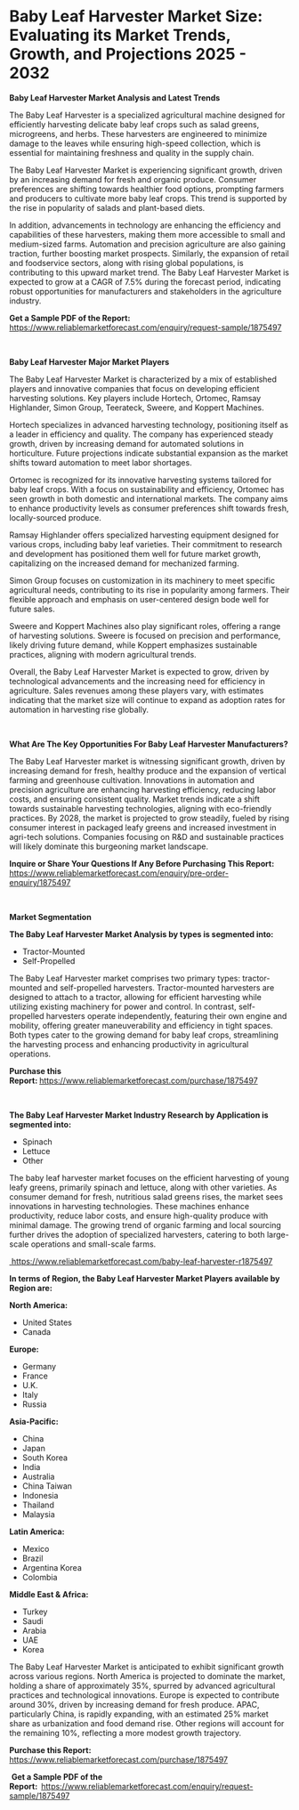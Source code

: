 <p><h1>Baby Leaf Harvester Market Size: Evaluating its Market Trends, Growth, and Projections 2025 - 2032</h1></p><p><strong>Baby Leaf Harvester Market Analysis and Latest Trends</strong></p>
<p><p>The Baby Leaf Harvester is a specialized agricultural machine designed for efficiently harvesting delicate baby leaf crops such as salad greens, microgreens, and herbs. These harvesters are engineered to minimize damage to the leaves while ensuring high-speed collection, which is essential for maintaining freshness and quality in the supply chain. </p><p>The Baby Leaf Harvester Market is experiencing significant growth, driven by an increasing demand for fresh and organic produce. Consumer preferences are shifting towards healthier food options, prompting farmers and producers to cultivate more baby leaf crops. This trend is supported by the rise in popularity of salads and plant-based diets. </p><p>In addition, advancements in technology are enhancing the efficiency and capabilities of these harvesters, making them more accessible to small and medium-sized farms. Automation and precision agriculture are also gaining traction, further boosting market prospects. Similarly, the expansion of retail and foodservice sectors, along with rising global populations, is contributing to this upward market trend. The Baby Leaf Harvester Market is expected to grow at a CAGR of 7.5% during the forecast period, indicating robust opportunities for manufacturers and stakeholders in the agriculture industry.</p></p>
<p><strong>Get a Sample PDF of the Report:&nbsp;</strong> <a href="https://www.reliablemarketforecast.com/enquiry/request-sample/1875497?utm_campaign=2307&utm_medium=2&utm_source=Github&utm_content=ia&utm_term=16042025&utm_id=baby-leaf-harvester">https://www.reliablemarketforecast.com/enquiry/request-sample/1875497</a></p>
<p>&nbsp;</p>
<p><strong>Baby Leaf Harvester Major Market Players</strong></p>
<p><p>The Baby Leaf Harvester Market is characterized by a mix of established players and innovative companies that focus on developing efficient harvesting solutions. Key players include Hortech, Ortomec, Ramsay Highlander, Simon Group, Teerateck, Sweere, and Koppert Machines. </p><p>Hortech specializes in advanced harvesting technology, positioning itself as a leader in efficiency and quality. The company has experienced steady growth, driven by increasing demand for automated solutions in horticulture. Future projections indicate substantial expansion as the market shifts toward automation to meet labor shortages.</p><p>Ortomec is recognized for its innovative harvesting systems tailored for baby leaf crops. With a focus on sustainability and efficiency, Ortomec has seen growth in both domestic and international markets. The company aims to enhance productivity levels as consumer preferences shift towards fresh, locally-sourced produce.</p><p>Ramsay Highlander offers specialized harvesting equipment designed for various crops, including baby leaf varieties. Their commitment to research and development has positioned them well for future market growth, capitalizing on the increased demand for mechanized farming.</p><p>Simon Group focuses on customization in its machinery to meet specific agricultural needs, contributing to its rise in popularity among farmers. Their flexible approach and emphasis on user-centered design bode well for future sales.</p><p>Sweere and Koppert Machines also play significant roles, offering a range of harvesting solutions. Sweere is focused on precision and performance, likely driving future demand, while Koppert emphasizes sustainable practices, aligning with modern agricultural trends.</p><p>Overall, the Baby Leaf Harvester Market is expected to grow, driven by technological advancements and the increasing need for efficiency in agriculture. Sales revenues among these players vary, with estimates indicating that the market size will continue to expand as adoption rates for automation in harvesting rise globally.</p></p>
<p>&nbsp;</p>
<p><strong>What Are The Key Opportunities For Baby Leaf Harvester Manufacturers?</strong></p>
<p><p>The Baby Leaf Harvester market is witnessing significant growth, driven by increasing demand for fresh, healthy produce and the expansion of vertical farming and greenhouse cultivation. Innovations in automation and precision agriculture are enhancing harvesting efficiency, reducing labor costs, and ensuring consistent quality. Market trends indicate a shift towards sustainable harvesting technologies, aligning with eco-friendly practices. By 2028, the market is projected to grow steadily, fueled by rising consumer interest in packaged leafy greens and increased investment in agri-tech solutions. Companies focusing on R&D and sustainable practices will likely dominate this burgeoning market landscape.</p></p>
<p><strong>Inquire or Share Your Questions If Any Before Purchasing This Report:</strong> <a href="https://www.reliablemarketforecast.com/enquiry/pre-order-enquiry/1875497?utm_campaign=2307&utm_medium=2&utm_source=Github&utm_content=ia&utm_term=16042025&utm_id=baby-leaf-harvester">https://www.reliablemarketforecast.com/enquiry/pre-order-enquiry/1875497</a></p>
<p>&nbsp;</p>
<p><strong>Market Segmentation</strong></p>
<p><strong>The Baby Leaf Harvester Market Analysis by types is segmented into:</strong></p>
<p><ul><li>Tractor-Mounted</li><li>Self-Propelled</li></ul></p>
<p><p>The Baby Leaf Harvester market comprises two primary types: tractor-mounted and self-propelled harvesters. Tractor-mounted harvesters are designed to attach to a tractor, allowing for efficient harvesting while utilizing existing machinery for power and control. In contrast, self-propelled harvesters operate independently, featuring their own engine and mobility, offering greater maneuverability and efficiency in tight spaces. Both types cater to the growing demand for baby leaf crops, streamlining the harvesting process and enhancing productivity in agricultural operations.</p></p>
<p><strong>Purchase this Report:&nbsp;</strong><a href="https://www.reliablemarketforecast.com/purchase/1875497?utm_campaign=2307&utm_medium=2&utm_source=Github&utm_content=ia&utm_term=16042025&utm_id=baby-leaf-harvester">https://www.reliablemarketforecast.com/purchase/1875497</a></p>
<p>&nbsp;</p>
<p><strong>The Baby Leaf Harvester Market Industry Research by Application is segmented into:</strong></p>
<p><ul><li>Spinach</li><li>Lettuce</li><li>Other</li></ul></p>
<p><p>The baby leaf harvester market focuses on the efficient harvesting of young leafy greens, primarily spinach and lettuce, along with other varieties. As consumer demand for fresh, nutritious salad greens rises, the market sees innovations in harvesting technologies. These machines enhance productivity, reduce labor costs, and ensure high-quality produce with minimal damage. The growing trend of organic farming and local sourcing further drives the adoption of specialized harvesters, catering to both large-scale operations and small-scale farms.</p></p>
<p><a href="https://www.reliablemarketforecast.com/baby-leaf-harvester-r1875497?utm_campaign=2307&utm_medium=2&utm_source=Github&utm_content=ia&utm_term=16042025&utm_id=baby-leaf-harvester">&nbsp;https://www.reliablemarketforecast.com/baby-leaf-harvester-r1875497</a></p>
<p><strong>In terms of Region, the Baby Leaf Harvester Market Players available by Region are:</strong></p>
<p>
    <p> <strong> North America: </strong>
        <ul>
            <li>United States</li>
            <li>Canada</li>
        </ul>
        </p> 
    <p> <strong> Europe: </strong>
        <ul>
            <li>Germany</li>
            <li>France</li>
            <li>U.K.</li>
            <li>Italy</li>
            <li>Russia</li>
        </ul>
        </p> 
    <p> <strong> Asia-Pacific: </strong>
        <ul>
            <li>China</li>
            <li>Japan</li>
            <li>South Korea</li>
            <li>India</li>
            <li>Australia</li>
            <li>China Taiwan</li>
            <li>Indonesia</li>
            <li>Thailand</li>
            <li>Malaysia</li>
        </ul>
        </p> 
    <p> <strong> Latin America: </strong>
        <ul>
            <li>Mexico</li>
            <li>Brazil</li>
            <li>Argentina Korea</li>
            <li>Colombia</li>
        </ul>
        </p> 
    <p> <strong> Middle East & Africa: </strong>
        <ul>
            <li>Turkey</li>
            <li>Saudi</li>
            <li>Arabia</li>
            <li>UAE</li>
            <li>Korea</li>
        </ul>
    </p>
    </p>
<p><p>The Baby Leaf Harvester Market is anticipated to exhibit significant growth across various regions. North America is projected to dominate the market, holding a share of approximately 35%, spurred by advanced agricultural practices and technological innovations. Europe is expected to contribute around 30%, driven by increasing demand for fresh produce. APAC, particularly China, is rapidly expanding, with an estimated 25% market share as urbanization and food demand rise. Other regions will account for the remaining 10%, reflecting a more modest growth trajectory.</p></p>
<p><strong>Purchase this Report: </strong><a href="https://www.reliablemarketforecast.com/purchase/1875497?utm_campaign=2307&utm_medium=2&utm_source=Github&utm_content=ia&utm_term=16042025&utm_id=baby-leaf-harvester">https://www.reliablemarketforecast.com/purchase/1875497</a></p>
<p>&nbsp;<strong>Get a Sample PDF of the Report:&nbsp;&nbsp;</strong><a href="https://www.reliablemarketforecast.com/enquiry/request-sample/1875497?utm_campaign=2307&utm_medium=2&utm_source=Github&utm_content=ia&utm_term=16042025&utm_id=baby-leaf-harvester">https://www.reliablemarketforecast.com/enquiry/request-sample/1875497</a></p>
<p><strong></strong></p>
<p><p></p><p></p><p></p></p>